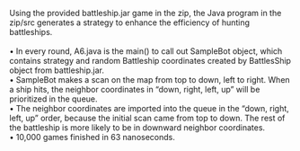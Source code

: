 Using the provided battleship.jar game in the zip, the Java program in the zip/src generates a strategy to enhance the efficiency of hunting battleships. <br><br>
•	In every round, A6.java is the main() to call out SampleBot object, which contains strategy and random Battleship coordinates created by BattlesShip object from battleship.jar.<br>
•	SampleBot makes a scan on the map from top to down, left to right. When a ship hits, the neighbor coordinates in “down, right, left, up” will be prioritized in the queue. <br>
•	The neighbor coordinates are imported into the queue in the “down, right, left, up” order, because the initial scan came from top to down. The rest of the battleship is more likely to be in downward neighbor coordinates.<br>
•	10,000 games finished in 63 nanoseconds.

